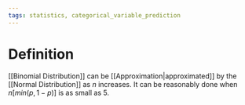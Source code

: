 ```yaml
---
tags: statistics, categorical_variable_prediction
---
```


# Definition

[[Binomial Distribution]] can be [[Approximation|approximated]] by the [[Normal Distribution]] as $n$ increases. It can be reasonably done when $n[min(p, 1 - p)]$ is as small as $5$.

[^1]: [Categorical Data Analysis](zotero://open-pdf/library/items/JZKRKD5L?page=23)